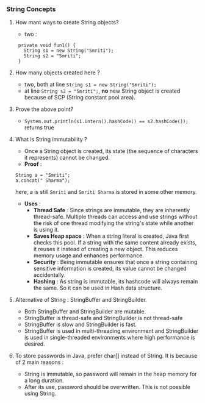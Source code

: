 ### String Concepts 

1. How mant ways to create String objects?
    - two :
     ```
      private void fun1() {
        String s1 = new String("Smriti");
        String s2 = "Smriti";
      }
      ```

2. How many objects created here ?
    - two, both at line `String s1 = new String("Smriti");`
    - at line `String s2 = "Smriti";`, **no** new String object is created because of SCP (String constant pool area).
   
3. Prove the above point?
   - `System.out.println(s1.intern().hashCode() == s2.hashCode());` returns true

4. What is String immutability ?
   - Once a String object is created, its state (the sequence of characters it represents) cannot be changed.
   - **Proof** : 
   ```
   String a = "Smriti";
   a.concat(" Sharma");
   ```
   here, a is still `Smriti` and `Smriti Sharma` is stored in some other memory.
   - **Uses** : 
     - **Thread Safe** : Since strings are immutable, they are inherently thread-safe. Multiple threads can access and use strings without the risk of one thread modifying the string's state while another is using it.
     - **Saves Heap space** : When a string literal is created, Java first checks this pool. If a string with the same content already exists, it reuses it instead of creating a new object. This reduces memory usage and enhances performance.
     - **Security** :  Being immutable ensures that once a string containing sensitive information is created, its value cannot be changed accidentally.
     - **Hashing** : As string is immutable, its hashcode will always remain the same. So it can be used in Hash data structure.

5. Alternative of String : StringBuffer and StringBuilder.
   - Both StringBuffer and StringBuilder are mutable.
   - StringBuffer is thread-safe and StringBuilder is not thread-safe
   - StringBuffer is slow and StringBuilder is fast.
   - StringBuffer is used in multi-threading environment and StringBuilder is used in single-threaded environments where high performance is desired.

6. To store passwords in Java, prefer char[] instead of String. It is because of 2 main reasons :
   - String is immutable, so password will remain in the heap memory for a long duration.
   - After its use, password should be overwritten. This is not possible using String.
